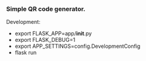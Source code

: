 ### Simple QR code generator.

Development:

* export FLASK_APP=app/__init__.py
* export FLASK_DEBUG=1
* export APP_SETTINGS=config.DevelopmentConfig
* flask run


